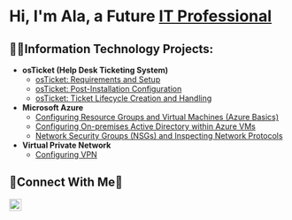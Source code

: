 <h1>Hi, I'm Ala, a Future <a href="[https://linkedin.com/in/Josh](https://www.linkedin.com/in/ala-mikaele)">IT Professional</a></h1>

<h2>👨‍💻Information Technology Projects:</h2>

- <b>osTicket (Help Desk Ticketing System)</b>
  - [osTicket: Requirements and Setup](https://github.com/alamikaele/osticket-prereqs)
  - [osTicket: Post-Installation Configuration](https://github.com/alamikaele/post-install-config)
  - [osTicket: Ticket Lifecycle Creation and Handling](https://github.com/alamikaele/ticket-lifecycle)
- <b>Microsoft Azure</b>
  - [Configuring Resource Groups and Virtual Machines (Azure Basics)](https://github.com/alamikaele/resource-group+vm)
  - [Configuring On-premises Active Directory within Azure VMs](https://github.com/alamikaele/configure-ad)
  - [Network Security Groups (NSGs) and Inspecting Network Protocols](https://github.com/alamikaele/azure-network-protocols)
- <b>Virtual Private Network</b>
  - [Configuring VPN](https://github.com/alamikaele/configure-ad)

<h2>🤝Connect With Me🤝</h2>

[<img align="left" alt="Josh | LinkedIn" width="22px" src="https://cdn.jsdelivr.net/npm/simple-icons@v3/icons/linkedin.svg" />][linkedin]


[linkedin]: https://www.linkedin.com/in/ala-mikaele
